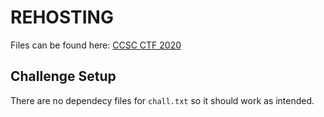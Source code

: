 # REHOSTING

Files can be found here: [CCSC CTF 2020](https://github.com/cybermouflons/CCSC-CTF-2020/tree/master/crypto/routes-from-sodden-to-amell)

## Challenge Setup
There are no dependecy files for `chall.txt` so it should work as intended.